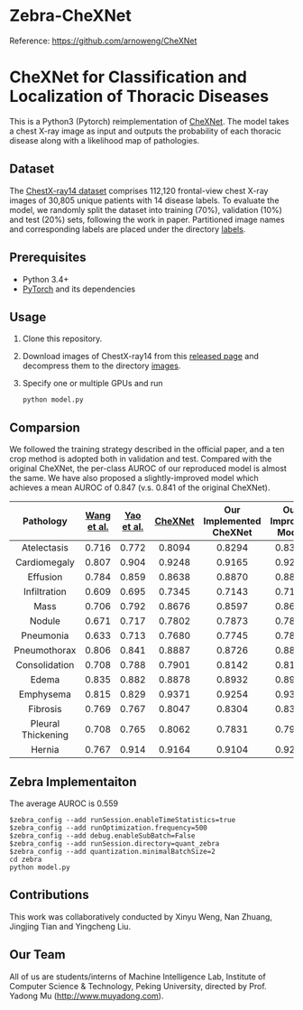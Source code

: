 # Zebra-CheXNet

Reference: https://github.com/arnoweng/CheXNet

# CheXNet for Classification and Localization of Thoracic Diseases

This is a Python3 (Pytorch) reimplementation of [CheXNet](https://stanfordmlgroup.github.io/projects/chexnet/). The model takes a chest X-ray image as input and outputs the probability of each thoracic disease along with a likelihood map of pathologies.


## Dataset

The [ChestX-ray14 dataset](http://openaccess.thecvf.com/content_cvpr_2017/papers/Wang_ChestX-ray8_Hospital-Scale_Chest_CVPR_2017_paper.pdf) comprises 112,120 frontal-view chest X-ray images of 30,805 unique patients with 14 disease labels. To evaluate the model, we randomly split the dataset into training (70%), validation (10%) and test (20%) sets, following the work in paper. Partitioned image names and corresponding labels are placed under the directory [labels](./ChestX-ray14/labels).

## Prerequisites

- Python 3.4+
- [PyTorch](http://pytorch.org/) and its dependencies

## Usage

1. Clone this repository.

2. Download images of ChestX-ray14 from this [released page](https://nihcc.app.box.com/v/ChestXray-NIHCC) and decompress them to the directory [images](./ChestX-ray14/images).

3. Specify one or multiple GPUs and run

   `python model.py`

## Comparsion

We followed the training strategy described in the official paper, and a ten crop method is adopted both in validation and test. Compared with the original CheXNet, the per-class AUROC of our reproduced model is almost the same. We have also proposed a slightly-improved model which achieves a mean AUROC of 0.847 (v.s. 0.841 of the original CheXNet).

|     Pathology      | [Wang et al.](https://arxiv.org/abs/1705.02315) | [Yao et al.](https://arxiv.org/abs/1710.10501) | [CheXNet](https://arxiv.org/abs/1711.05225) | Our Implemented CheXNet | Our Improved Model | Zebra Implementaiton |
| :----------------: | :--------------------------------------: | :--------------------------------------: | :--------------------------------------: | :---------------------: | :----------------: | :----------------: |
|    Atelectasis     |                  0.716                   |                  0.772                   |                  0.8094                  |         0.8294          |       0.8311       | 0.6138711490423786 |
|    Cardiomegaly    |                  0.807                   |                  0.904                   |                  0.9248                  |         0.9165          |       0.9220       | 0.533704529002345 |
|      Effusion      |                  0.784                   |                  0.859                   |                  0.8638                  |         0.8870          |       0.8891       | 0.8328125750171148 |
|    Infiltration    |                  0.609                   |                  0.695                   |                  0.7345                  |         0.7143          |       0.7146       | 0.3729686595322937 |
|        Mass        |                  0.706                   |                  0.792                   |                  0.8676                  |         0.8597          |       0.8627       | 0.3908945257304344 |
|       Nodule       |                  0.671                   |                  0.717                   |                  0.7802                  |         0.7873          |       0.7883       | 0.6040564932757174 |
|     Pneumonia      |                  0.633                   |                  0.713                   |                  0.7680                  |         0.7745          |       0.7820       | 0.5178404170255904 |
|    Pneumothorax    |                  0.806                   |                  0.841                   |                  0.8887                  |         0.8726          |       0.8844       | 0.6200046283676344 |
|   Consolidation    |                  0.708                   |                  0.788                   |                  0.7901                  |         0.8142          |       0.8148       | 0.6152587184878242 |
|       Edema        |                  0.835                   |                  0.882                   |                  0.8878                  |         0.8932          |       0.8992       | 0.6514502004561119 |
|     Emphysema      |                  0.815                   |                  0.829                   |                  0.9371                  |         0.9254          |       0.9343       | 0.3718691181430833 |
|      Fibrosis      |                  0.769                   |                  0.767                   |                  0.8047                  |         0.8304          |       0.8385       | 0.7409481605196289 |
| Pleural Thickening |                  0.708                   |                  0.765                   |                  0.8062                  |         0.7831          |       0.7914       | 0.5483650284364993 |
|       Hernia       |                  0.767                   |                  0.914                   |                  0.9164                  |         0.9104          |       0.9206       | 0.41044765009750944 |


## Zebra Implementaiton
The average AUROC is 0.559

`$zebra_config --add runSession.enableTimeStatistics=true` \
`$zebra_config --add runOptimization.frequency=500` \
`$zebra_config --add debug.enableSubBatch=False` \
`$zebra_config --add runSession.directory=quant_zebra` \
`$zebra_config --add quantization.minimalBatchSize=2` \
`cd zebra` \
`python model.py`


## Contributions

This work was collaboratively conducted by Xinyu Weng, Nan Zhuang, Jingjing Tian and Yingcheng Liu.

## Our Team

All of us are students/interns of Machine Intelligence Lab, Institute of Computer Science & Technology, Peking University, directed by Prof. Yadong Mu (http://www.muyadong.com).
